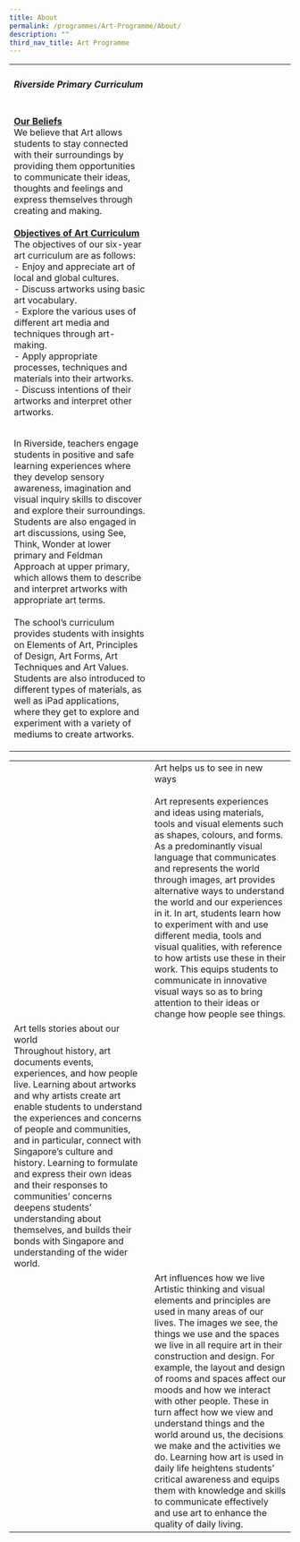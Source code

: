 ```yaml
---
title: About
permalink: /programmes/Art-Programme/About/
description: ""
third_nav_title: Art Programme
---
```

<html>
<head>
<style>
u { 
  text-decoration: underline;
}
</style>
</head>
<body>

<div>
	<table style="width:100%"><tr>
		<td style="width:50%"> 
			<h5>Riverside Primary Curriculum</h5><br>
			<u><b>Our Beliefs</b></u><br>
We believe that Art allows students to stay connected with their surroundings by providing them opportunities to communicate their ideas, thoughts and feelings and express themselves through creating and making. <br>
<br><u><b>Objectives of Art Curriculum</b></u><br>
The objectives of our six-year art curriculum are as follows:
<br>- Enjoy and appreciate art of local and global cultures.
<br>- Discuss artworks using basic art vocabulary.
<br>- Explore the various uses of different art media and techniques through art-making.
<br>- Apply appropriate processes, techniques and materials into their artworks.
<br>- Discuss intentions of their artworks and interpret other artworks.<br>

<br>In Riverside, teachers engage students in positive and safe learning experiences where they develop sensory awareness, imagination and visual inquiry skills to discover and explore their surroundings. Students are also engaged in art discussions, using See, Think, Wonder at lower primary and Feldman Approach at upper primary, which allows them to describe and interpret artworks with appropriate art terms.<br>
<br>The school’s curriculum provides students with insights on Elements of Art, Principles of Design, Art Forms, Art Techniques and Art Values. Students are also introduced to different types of materials, as well as iPad applications, where they get to explore and experiment with a variety of mediums to create artworks.</td><td background= "/images/canvas_about1.jpg"></td>
		</tr></table>

<table style="width:100%">
<tr><td style="width:50%" background= "/images/canvas_about2.jpg">
	</td><td>Art helps us to see in new ways<br>
<br>Art represents experiences and ideas using materials, tools and visual elements such as shapes, colours, and forms. As a predominantly visual language that communicates and represents the world through images, art provides alternative ways to understand the world and our experiences in it. In art, students learn how to experiment with and use different media, tools and visual qualities, with reference to how artists use these in their work. This equips students to communicate in innovative visual ways so as to bring attention to their ideas or change how people see things.</td></tr>
	<tr><td>Art tells stories about our world<br>
Throughout history, art documents events, experiences, and how people live. Learning about artworks and why artists create art enable students to understand the experiences and concerns of people and communities, and in particular, connect with Singapore’s culture and history. Learning to formulate and express their own ideas and their responses to communities’ concerns deepens students’ understanding about themselves, and builds their bonds with Singapore and understanding of the wider world.
	</td><td background= "/images/canvas_about3.jpg"></td></tr>
	<tr><td background= "/images/canvas_about4.jpg">
	</td><td>
Art influences how we live<br>
Artistic thinking and visual elements and principles are used in many areas of our lives. The images we see, the things we use and the spaces we live in all require art in their construction and design. For example, the layout and design of rooms and spaces affect our moods and how we interact with other people. These in turn affect how we view and understand things and the world around us, the decisions we make and the activities we do. Learning how art is used in daily life heightens students’ critical awareness and equips them with knowledge and skills to communicate effectively and use art to enhance the quality of daily living.</td></tr>
</table>
</div>